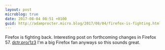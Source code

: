 ```yaml
---
layout: post
microblog: true
date: 2017-08-04 08:51 +0100
guid: http://adamprocter.micro.blog/2017/08/04/firefox-is-fighting.html
---
```

Firefox is fighting back. Interesting post on forthcoming changes in Firefox 57. [dctr.pro/1z3](http://dctr.pro/1z3) I'm a big Firefox fan anyways so this sounds great. 
